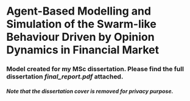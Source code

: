 # Agent-Based Modelling and Simulation of the Swarm-like Behaviour Driven by Opinion Dynamics in Financial Market

### Model created for my MSc dissertation. Please find the full dissertation ***final_report.pdf*** attached. 
##### Note that the dissertation cover is removed for privacy purpose.
